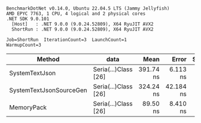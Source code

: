 ```

BenchmarkDotNet v0.14.0, Ubuntu 22.04.5 LTS (Jammy Jellyfish)
AMD EPYC 7763, 1 CPU, 4 logical and 2 physical cores
.NET SDK 9.0.101
  [Host]   : .NET 9.0.0 (9.0.24.52809), X64 RyuJIT AVX2
  ShortRun : .NET 9.0.0 (9.0.24.52809), X64 RyuJIT AVX2

Job=ShortRun  IterationCount=3  LaunchCount=1  
WarmupCount=3  

```
| Method                  | data                 | Mean      | Error     | StdDev   | Min       | Max       | Gen0   | Allocated |
|------------------------ |--------------------- |----------:|----------:|---------:|----------:|----------:|-------:|----------:|
| SystemTextJson          | Seria(...)Class [26] | 391.74 ns |  6.113 ns | 0.335 ns | 391.54 ns | 392.13 ns | 0.0038 |     328 B |
| SystemTextJsonSourceGen | Seria(...)Class [26] | 324.24 ns | 42.184 ns | 2.312 ns | 321.75 ns | 326.31 ns | 0.0043 |     368 B |
| MemoryPack              | Seria(...)Class [26] |  89.50 ns |  8.410 ns | 0.461 ns |  89.23 ns |  90.03 ns | 0.0014 |     128 B |
